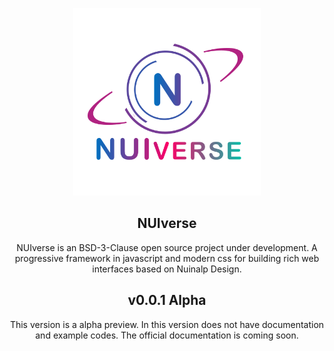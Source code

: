 <p align="center"><img src="https://raw.githubusercontent.com/Nuinalp/nuiverse/master/nuiverse-logo.png" alt="NUIverse logo" width="300"/></p>
<h2 align="center">NUIverse</h2>
<p align="center">NUIverse is an BSD-3-Clause open source project under development. A progressive framework in javascript and modern css for building rich web interfaces based on Nuinalp Design.</p>
<h2 align="center">v0.0.1 Alpha</h2>
<p align="center">This version is a alpha preview. In this version does not have documentation and example codes. The official documentation is coming soon.</p>